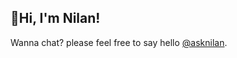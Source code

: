 ## 👋Hi, I'm Nilan!

Wanna chat? please feel free to say hello [@asknilan](https://twitter.com/asknilan).

<!--

Here are some ideas to get you started:

- 🔭 I’m currently working on building an unique platform for readers and writters across the world. 
- 🌱 I’m currently learning Python, Parenting and Fishing
- 👯 I’m looking to collaborate on anything in tech
- 💬 Ask me about,  
- 📫 How to reach me: I am just a tweet away, reach me @askNilan
- 😄 Pronouns: ...
- ⚡ Fun fact: ...



<a href="https://stackoverflow.com/users/2090887/nilanchala-panigrahy"><img src="https://stackoverflow.com/users/flair/2090887.png?theme=clean" width="208" height="58" alt="profile for Nilanchala Panigrahy at Stack Overflow, Q&amp;A for professional and enthusiast programmers" title="profile for Nilanchala Panigrahy at Stack Overflow, Q&amp;A for professional and enthusiast programmers"></a>
-->


